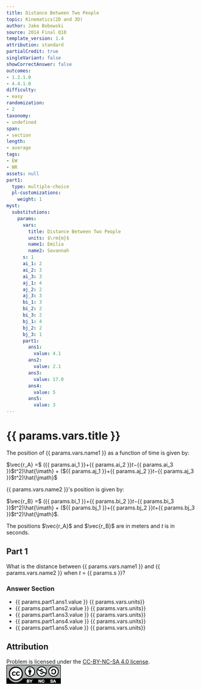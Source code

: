 ```yaml
---
title: Distance Between Two People
topic: Kinematics(2D and 3D)
author: Jake Bobowski
source: 2014 Final Q10
template_version: 1.4
attribution: standard
partialCredit: true
singleVariant: false
showCorrectAnswer: false
outcomes:
- 1.2.1.0
- 4.4.1.0
difficulty:
- easy
randomization:
- 2
taxonomy:
- undefined
span:
- section
length:
- average
tags:
- EW
- NR
assets: null
part1:
  type: multiple-choice
  pl-customizations:
    weight: 1
myst:
  substitutions:
    params:
      vars:
        title: Distance Between Two People
        units: $\rm{m}$
        name1: Emilia
        name2: Savannah
      s: 1
      ai_1: 2
      ai_2: 3
      ai_3: 3
      aj_1: 4
      aj_2: 2
      aj_3: 3
      bi_1: 3
      bi_2: 2
      bi_3: 2
      bj_1: 4
      bj_2: 2
      bj_3: 1
      part1:
        ans1:
          value: 4.1
        ans2:
          value: 2.1
        ans3:
          value: 17.0
        ans4:
          value: 5
        ans5:
          value: 3
---
```

# {{ params.vars.title }}
The position of {{ params.vars.name1 }} as a function of time is given by:

$\vec{r_A} =$ ({{ params.ai_1 }}$+${{ params.ai_2 }}$t-${{ params.ai_3 }}$t^2)\hat{\imath} + (${{ params.aj_1 }}$+${{ params.aj_2 }}$t-${{ params.aj_3 }}$t^2)\hat{\jmath}$

{{ params.vars.name2 }}'s position is given by:

$\vec{r_B} =$ ({{ params.bi_1 }}$+${{ params.bi_2 }}$t-${{ params.bi_3 }}$t^2)\hat{\imath} + (${{ params.bj_1 }}$+${{ params.bj_2 }}$t+${{ params.bj_3 }}$t^2)\hat{\jmath}$.

The positions $\vec{r_A}$ and $\vec{r_B}$ are in meters and $t$ is in seconds.

## Part 1

What is the distance between {{ params.vars.name1 }} and {{ params.vars.name2 }} when $t$ = {{ params.s }}?

### Answer Section

- {{ params.part1.ans1.value }} {{ params.vars.units}}
- {{ params.part1.ans2.value }} {{ params.vars.units}}
- {{ params.part1.ans3.value }} {{ params.vars.units}}
- {{ params.part1.ans4.value }} {{ params.vars.units}}
- {{ params.part1.ans5.value }} {{ params.vars.units}}

## Attribution

Problem is licensed under the [CC-BY-NC-SA 4.0 license](https://creativecommons.org/licenses/by-nc-sa/4.0/).<br> ![The Creative Commons 4.0 license requiring attribution-BY, non-commercial-NC, and share-alike-SA license.](https://raw.githubusercontent.com/firasm/bits/master/by-nc-sa.png)